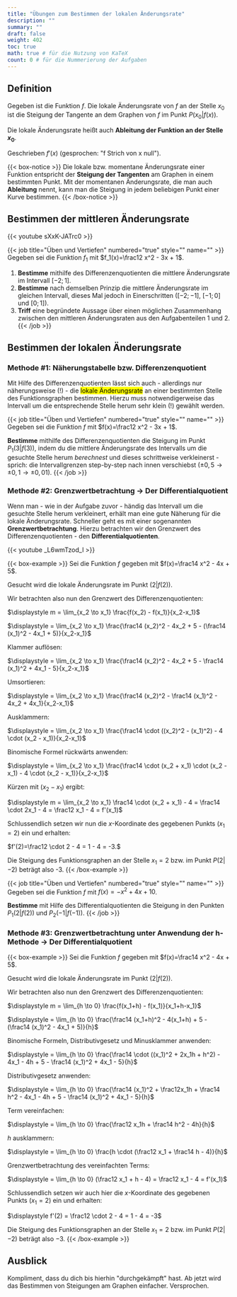 ```yaml
---
title: "Übungen zum Bestimmen der lokalen Änderungsrate"
description: ""
summary: ""
draft: false
weight: 402
toc: true
math: true # für die Nutzung von KaTeX
count: 0 # für die Nummerierung der Aufgaben
---
```


## Definition

Gegeben ist die Funktion $f$.
Die lokale Änderungsrate von $f$ an der Stelle $x_0$ ist die Steigung der Tangente an dem Graphen von $f$ im Punkt $P\left(x_0|f(x)\right)$.

Die lokale Änderungsrate heißt auch **Ableitung der Funktion an der Stelle $x_0$**.

Geschrieben $f'(x)$ (gesprochen: "f Strich von x null").

{{< box-notice >}}
Die lokale bzw. momentane Änderungsrate einer Funktion entspricht der **Steigung der Tangenten** am Graphen in einem bestimmten Punkt. Mit der momentanen Änderungsrate, die man auch **Ableitung** nennt, kann man die Steigung in jedem beliebigen Punkt einer Kurve bestimmen.
{{< /box-notice >}}

## Bestimmen der mittleren Änderungsrate

{{< youtube sXxK-JATrc0 >}}

{{< job title="Üben und Vertiefen" numbered="true" style="" name="" >}}
Gegeben sei die Funktion $f_1$ mit $f_1(x)=\frac12 x^2 - 3x + 1$.

1. **Bestimme** mithilfe des Differenzenquotienten die mittlere Änderungsrate im Intervall $[-2;1]$.
2. **Bestimme** nach demselben Prinzip die mittlere Änderungsrate im gleichen Intervall, dieses Mal jedoch in Einerschritten ($[-2;-1]$, $[-1;0]$ und $[0;1]$).
3. **Triff** eine begründete Aussage über einen möglichen Zusammenhang zwischen den mittleren Änderungsraten aus den Aufgabenteilen 1 und 2.
{{< /job >}}

## Bestimmen der lokalen Änderungsrate

### Methode #1: Näherungstabelle bzw. Differenzenquotient

Mit Hilfe des Differenzenquotienten lässt sich auch - allerdings nur näherungsweise (!) - die <mark>lokale Änderungsrate</mark> an einer bestimmten Stelle des Funktionsgraphen bestimmen. Hierzu muss notwendigerweise das Intervall um die entsprechende Stelle herum sehr klein (!) gewählt werden.

{{< job title="Üben und Vertiefen" numbered="true" style="" name="" >}}
Gegeben sei die Funktion $f$ mit $f(x)=\frac12 x^2 - 3x + 1$.

**Bestimme** mithilfe des Differenzenquotienten die Steigung im Punkt $P_1 \left(3|f(3)\right)$, indem du die mittlere Änderungsrate des Intervalls um die gesuchte Stelle herum *berechnest* und dieses schrittweise verkleinerst - sprich: die Intervallgrenzen step-by-step nach innen verschiebst ($\pm 0,5 \rightarrow \pm 0,1 \rightarrow \pm 0,01$).
{{< /job >}}

<!-- ![image](Bestimmen_der_lokalen_Änderungsrate.jpeg) -->

### Methode #2: Grenzwertbetrachtung $\rightarrow$ Der Differentialquotient

Wenn man - wie in der Aufgabe zuvor - händig das Intervall um die gesuchte Stelle herum verkleinert, erhält man eine gute Näherung für die lokale Änderungsrate. Schneller geht es mit einer sogenannten **Grenzwertbetrachtung**. Hierzu betrachten wir den Grenzwert des Differenzenquotienten - den **Differentialquotienten**.

{{< youtube _L6wmTzod_I >}}

{{< box-example >}}
Sei die Funktion $f$ gegeben mit $f(x)=\frac14 x^2 - 4x + 5$.

Gesucht wird die lokale Änderungsrate im Punkt $\left(2|f(2)\right)$.

Wir betrachten also nun den Grenzwert des Differenzenquotienten:

$\displaystyle m = \lim_{x_2 \to x_1} \frac{f(x_2) - f(x_1)}{x_2-x_1}$

$\displaystyle = \lim_{x_2 \to x_1} \frac{\frac14 (x_2)^2 - 4x_2 + 5 - (\frac14 (x_1)^2 - 4x_1 + 5)}{x_2-x_1}$

Klammer auflösen:

$\displaystyle = \lim_{x_2 \to x_1} \frac{\frac14 (x_2)^2 - 4x_2 + 5 - \frac14 (x_1)^2 + 4x_1 - 5}{x_2-x_1}$

Umsortieren:

$\displaystyle = \lim_{x_2 \to x_1} \frac{\frac14 (x_2)^2 - \frac14 (x_1)^2 - 4x_2 + 4x_1}{x_2-x_1}$

Ausklammern:

$\displaystyle = \lim_{x_2 \to x_1} \frac{\frac14 \cdot ((x_2)^2 - (x_1)^2) - 4 \cdot (x_2 - x_1)}{x_2-x_1}$

Binomische Formel rückwärts anwenden:

$\displaystyle = \lim_{x_2 \to x_1} \frac{\frac14 \cdot (x_2 + x_1) \cdot (x_2 - x_1) - 4 \cdot (x_2 - x_1)}{x_2-x_1}$

Kürzen mit $(x_2-x_1)$ ergibt:

$\displaystyle m = \lim_{x_2 \to x_1} \frac14 \cdot (x_2 + x_1) - 4 = \frac14 \cdot 2x_1 - 4 = \frac12 x_1 - 4 = f'(x_1)$

Schlussendlich setzen wir nun die $x$-Koordinate des gegebenen Punkts ($x_1=2$) ein und erhalten:

$f'(2)=\frac12 \cdot 2 - 4 = 1 - 4 = -3.$

Die Steigung des Funktionsgraphen an der Stelle $x_1=2$ bzw. im Punkt $P(2|-2)$ beträgt also -3.
{{< /box-example >}}

{{< job title="Üben und Vertiefen" numbered="true" style="" name="" >}}
Gegeben sei die Funktion $f$ mit $f(x)= -x^2 + 4x + 10$.

**Bestimme** mit Hilfe des Differentialquotienten die Steigung in den Punkten $P_1 \left(2|f(2)\right)$ und $P_2 \left(-1|f(-1)\right)$.
{{< /job >}}

### Methode #3: Grenzwertbetrachtung unter Anwendung der h-Methode $\rightarrow$ Der Differentialquotient

{{< box-example >}}
Sei die Funktion $f$ gegeben mit $f(x)=\frac14 x^2 - 4x + 5$.

Gesucht wird die lokale Änderungsrate im Punkt $\left(2|f(2)\right)$.

Wir betrachten also nun den Grenzwert des Differenzenquotienten:

$\displaystyle m = \lim_{h \to 0} \frac{f(x_1+h) - f(x_1)}{x_1+h-x_1}$

$\displaystyle = \lim_{h \to 0} \frac{\frac14 (x_1+h)^2 - 4(x_1+h) + 5 - (\frac14 (x_1)^2 - 4x_1 + 5)}{h}$

Binomische Formeln, Distributivgesetz und Minusklammer anwenden:

$\displaystyle = \lim_{h \to 0} \frac{\frac14 \cdot ((x_1)^2 + 2x_1h + h^2) - 4x_1 - 4h + 5 - \frac14 (x_1)^2 + 4x_1 - 5}{h}$

Distributivgesetz anwenden:

$\displaystyle = \lim_{h \to 0} \frac{\frac14 (x_1)^2 + \frac12x_1h + \frac14 h^2 - 4x_1 - 4h + 5 - \frac14 (x_1)^2 + 4x_1 - 5}{h}$

Term vereinfachen:

$\displaystyle = \lim_{h \to 0} \frac{\frac12 x_1h + \frac14 h^2 - 4h}{h}$

$h$ ausklammern:

$\displaystyle = \lim_{h \to 0} \frac{h \cdot (\frac12 x_1 + \frac14 h - 4)}{h}$

Grenzwertbetrachtung des vereinfachten Terms:

$\displaystyle = \lim_{h \to 0} (\frac12 x_1 + h - 4) = \frac12 x_1 - 4 = f'(x_1)$

Schlussendlich setzen wir auch hier die $x$-Koordinate des gegebenen Punkts ($x_1=2$) ein und erhalten:

$\displaystyle f'(2) = \frac12 \cdot 2 - 4 = 1 - 4 = -3$

Die Steigung des Funktionsgraphen an der Stelle $x_1=2$ bzw. im Punkt $P(2|-2)$ beträgt also $-3$.
{{< /box-example >}}

## Ausblick

Kompliment, dass du dich bis hierhin "durchgekämpft" hast. Ab jetzt wird das Bestimmen von Steigungen am Graphen einfacher. Versprochen.
